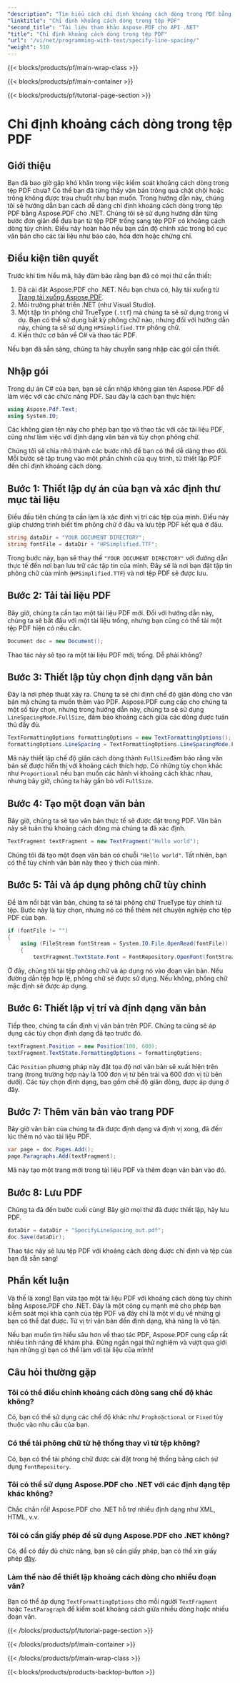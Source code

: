 ```yaml
---
"description": "Tìm hiểu cách chỉ định khoảng cách dòng trong PDF bằng Aspose.PDF cho .NET với hướng dẫn từng bước này. Hoàn hảo cho các nhà phát triển đang tìm kiếm định dạng văn bản chính xác."
"linktitle": "Chỉ định khoảng cách dòng trong tệp PDF"
"second_title": "Tài liệu tham khảo Aspose.PDF cho API .NET"
"title": "Chỉ định khoảng cách dòng trong tệp PDF"
"url": "/vi/net/programming-with-text/specify-line-spacing/"
"weight": 510
---
```


{{< blocks/products/pf/main-wrap-class >}}

{{< blocks/products/pf/main-container >}}

{{< blocks/products/pf/tutorial-page-section >}}

# Chỉ định khoảng cách dòng trong tệp PDF

## Giới thiệu

Bạn đã bao giờ gặp khó khăn trong việc kiểm soát khoảng cách dòng trong tệp PDF chưa? Có thể bạn đã từng thấy văn bản trông quá chật chội hoặc trông không được trau chuốt như bạn muốn. Trong hướng dẫn này, chúng tôi sẽ hướng dẫn bạn cách dễ dàng chỉ định khoảng cách dòng trong tệp PDF bằng Aspose.PDF cho .NET. Chúng tôi sẽ sử dụng hướng dẫn từng bước đơn giản để đưa bạn từ tệp PDF trống sang tệp PDF có khoảng cách dòng tùy chỉnh. Điều này hoàn hảo nếu bạn cần độ chính xác trong bố cục văn bản cho các tài liệu như báo cáo, hóa đơn hoặc chứng chỉ.

## Điều kiện tiên quyết

Trước khi tìm hiểu mã, hãy đảm bảo rằng bạn đã có mọi thứ cần thiết:

1. Đã cài đặt Aspose.PDF cho .NET. Nếu bạn chưa có, hãy tải xuống từ [Trang tải xuống Aspose.PDF](https://releases.aspose.com/pdf/net/).
2. Môi trường phát triển .NET (như Visual Studio).
3. Một tập tin phông chữ TrueType (`.ttf`) mà chúng ta sẽ sử dụng trong ví dụ. Bạn có thể sử dụng bất kỳ phông chữ nào, nhưng đối với hướng dẫn này, chúng ta sẽ sử dụng `HPSimplified.TTF` phông chữ.
4. Kiến thức cơ bản về C# và thao tác PDF.

Nếu bạn đã sẵn sàng, chúng ta hãy chuyển sang nhập các gói cần thiết.

## Nhập gói

Trong dự án C# của bạn, bạn sẽ cần nhập không gian tên Aspose.PDF để làm việc với các chức năng PDF. Sau đây là cách bạn thực hiện:

```csharp
using Aspose.Pdf.Text;
using System.IO;
```

Các không gian tên này cho phép bạn tạo và thao tác với các tài liệu PDF, cũng như làm việc với định dạng văn bản và tùy chọn phông chữ.

Chúng tôi sẽ chia nhỏ thành các bước nhỏ để bạn có thể dễ dàng theo dõi. Mỗi bước sẽ tập trung vào một phần chính của quy trình, từ thiết lập PDF đến chỉ định khoảng cách dòng.

## Bước 1: Thiết lập dự án của bạn và xác định thư mục tài liệu

Điều đầu tiên chúng ta cần làm là xác định vị trí các tệp của mình. Điều này giúp chương trình biết tìm phông chữ ở đâu và lưu tệp PDF kết quả ở đâu.

```csharp
string dataDir = "YOUR DOCUMENT DIRECTORY";
string fontFile = dataDir + "HPSimplified.TTF";
```

Trong bước này, bạn sẽ thay thế `"YOUR DOCUMENT DIRECTORY"` với đường dẫn thực tế đến nơi bạn lưu trữ các tập tin của mình. Đây sẽ là nơi bạn đặt tập tin phông chữ của mình (`HPSimplified.TTF`) và nơi tệp PDF sẽ được lưu.

## Bước 2: Tải tài liệu PDF

Bây giờ, chúng ta cần tạo một tài liệu PDF mới. Đối với hướng dẫn này, chúng ta sẽ bắt đầu với một tài liệu trống, nhưng bạn cũng có thể tải một tệp PDF hiện có nếu cần.

```csharp
Document doc = new Document();
```

Thao tác này sẽ tạo ra một tài liệu PDF mới, trống. Dễ phải không?

## Bước 3: Thiết lập tùy chọn định dạng văn bản

Đây là nơi phép thuật xảy ra. Chúng ta sẽ chỉ định chế độ giãn dòng cho văn bản mà chúng ta muốn thêm vào PDF. Aspose.PDF cung cấp cho chúng ta một số tùy chọn, nhưng trong hướng dẫn này, chúng ta sẽ sử dụng `LineSpacingMode.FullSize`, đảm bảo khoảng cách giữa các dòng được tuân thủ đầy đủ.

```csharp
TextFormattingOptions formattingOptions = new TextFormattingOptions();
formattingOptions.LineSpacing = TextFormattingOptions.LineSpacingMode.FullSize;
```

Mã này thiết lập chế độ giãn cách dòng thành `FullSize`đảm bảo rằng văn bản sẽ được hiển thị với khoảng cách thích hợp. Có những tùy chọn khác như `Proportional` nếu bạn muốn các hành vi khoảng cách khác nhau, nhưng bây giờ, chúng ta hãy gắn bó với `FullSize`.

## Bước 4: Tạo một đoạn văn bản

Bây giờ, chúng ta sẽ tạo văn bản thực tế sẽ được đặt trong PDF. Văn bản này sẽ tuân thủ khoảng cách dòng mà chúng ta đã xác định.

```csharp
TextFragment textFragment = new TextFragment("Hello world");
```

Chúng tôi đã tạo một đoạn văn bản có chuỗi `"Hello world"`. Tất nhiên, bạn có thể tùy chỉnh văn bản này theo ý thích của mình.

## Bước 5: Tải và áp dụng phông chữ tùy chỉnh

Để làm nổi bật văn bản, chúng ta sẽ tải phông chữ TrueType tùy chỉnh từ tệp. Bước này là tùy chọn, nhưng nó có thể thêm nét chuyên nghiệp cho tệp PDF của bạn.

```csharp
if (fontFile != "")
{
    using (FileStream fontStream = System.IO.File.OpenRead(fontFile))
    {
        textFragment.TextState.Font = FontRepository.OpenFont(fontStream, FontTypes.TTF);
```

Ở đây, chúng tôi tải tệp phông chữ và áp dụng nó vào đoạn văn bản. Nếu đường dẫn tệp hợp lệ, phông chữ sẽ được sử dụng. Nếu không, phông chữ mặc định sẽ được áp dụng.

## Bước 6: Thiết lập vị trí và định dạng văn bản

Tiếp theo, chúng ta cần định vị văn bản trên PDF. Chúng ta cũng sẽ áp dụng các tùy chọn định dạng đã tạo trước đó.

```csharp
textFragment.Position = new Position(100, 600);
textFragment.TextState.FormattingOptions = formattingOptions;
```

Các `Position` phương pháp này đặt tọa độ nơi văn bản sẽ xuất hiện trên trang (trong trường hợp này là 100 đơn vị từ bên trái và 600 đơn vị từ bên dưới). Các tùy chọn định dạng, bao gồm chế độ giãn dòng, được áp dụng ở đây.

## Bước 7: Thêm văn bản vào trang PDF

Bây giờ văn bản của chúng ta đã được định dạng và định vị xong, đã đến lúc thêm nó vào tài liệu PDF.

```csharp
var page = doc.Pages.Add();
page.Paragraphs.Add(textFragment);
```

Mã này tạo một trang mới trong tài liệu PDF và thêm đoạn văn bản vào đó.

## Bước 8: Lưu PDF

Chúng ta đã đến bước cuối cùng! Bây giờ mọi thứ đã được thiết lập, hãy lưu PDF.

```csharp
dataDir = dataDir + "SpecifyLineSpacing_out.pdf";
doc.Save(dataDir);
```

Thao tác này sẽ lưu tệp PDF với khoảng cách dòng được chỉ định và tệp của bạn đã sẵn sàng!

## Phần kết luận

Và thế là xong! Bạn vừa tạo một tài liệu PDF với khoảng cách dòng tùy chỉnh bằng Aspose.PDF cho .NET. Đây là một công cụ mạnh mẽ cho phép bạn kiểm soát mọi khía cạnh của tệp PDF và đây chỉ là một ví dụ về những gì bạn có thể đạt được. Từ vị trí văn bản đến định dạng, khả năng là vô tận.

Nếu bạn muốn tìm hiểu sâu hơn về thao tác PDF, Aspose.PDF cung cấp rất nhiều tính năng để khám phá. Đừng ngần ngại thử nghiệm và vượt qua giới hạn những gì bạn có thể làm với tài liệu của mình!

## Câu hỏi thường gặp

### Tôi có thể điều chỉnh khoảng cách dòng sang chế độ khác không?  
Có, bạn có thể sử dụng các chế độ khác như `Prophoặctional` or `Fixed` tùy thuộc vào nhu cầu của bạn.

### Có thể tải phông chữ từ hệ thống thay vì từ tệp không?  
Có, bạn có thể tải phông chữ được cài đặt trong hệ thống bằng cách sử dụng `FontRepository`.

### Tôi có thể sử dụng Aspose.PDF cho .NET với các định dạng tệp khác không?  
Chắc chắn rồi! Aspose.PDF cho .NET hỗ trợ nhiều định dạng như XML, HTML, v.v.

### Tôi có cần giấy phép để sử dụng Aspose.PDF cho .NET không?  
Có, để có đầy đủ chức năng, bạn sẽ cần giấy phép, bạn có thể xin giấy phép [đây](https://purchase.aspose.com/buy).

### Làm thế nào để thiết lập khoảng cách dòng cho nhiều đoạn văn?  
Bạn có thể áp dụng `TextFormattingOptions` cho mỗi người `TextFragment` hoặc `TextParagraph` để kiểm soát khoảng cách giữa nhiều dòng hoặc nhiều đoạn văn.

{{< /blocks/products/pf/tutorial-page-section >}}

{{< /blocks/products/pf/main-container >}}

{{< /blocks/products/pf/main-wrap-class >}}

{{< blocks/products/products-backtop-button >}}